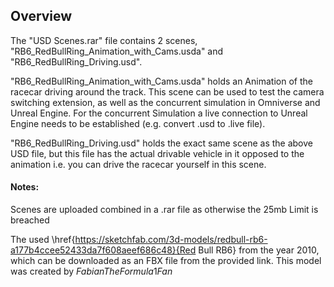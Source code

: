 <h2>Overview</h2>
The "USD Scenes.rar" file contains 2 scenes, "RB6_RedBullRing_Animation_with_Cams.usda" and "RB6_RedBullRing_Driving.usd".


"RB6_RedBullRing_Animation_with_Cams.usda" holds an Animation of the racecar driving around the track. This scene can be used to test the camera switching extension, as well as the concurrent simulation in Omniverse and Unreal Engine. For the concurrent Simulation a live connection to Unreal Engine needs to be established (e.g. convert .usd to .live file).


"RB6_RedBullRing_Driving.usd" holds the exact same scene as the above USD file, but this file has the actual drivable vehicle in it opposed to the animation i.e. you can drive the racecar yourself in this scene.



<h4>Notes:</h4>
Scenes are uploaded combined in a .rar file as otherwise the 25mb Limit is breached

The used <a> \href{https://sketchfab.com/3d-models/redbull-rb6-a177b4ccee52433da7f608aeef686c48}{Red Bull RB6}  from the year 2010, which can be downloaded as an FBX file from the provided link. This model was created by $FabianTheFormula1Fan$
